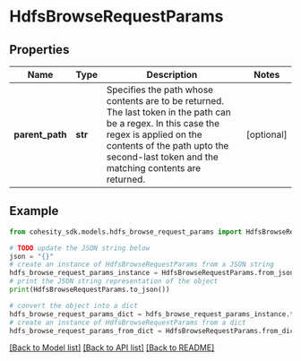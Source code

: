 # HdfsBrowseRequestParams


## Properties

Name | Type | Description | Notes
------------ | ------------- | ------------- | -------------
**parent_path** | **str** | Specifies the path whose contents are to be returned. The last token in the path can be a regex. In this case the regex is applied on the contents of the path upto the second-last token and the matching contents are returned. | [optional] 

## Example

```python
from cohesity_sdk.models.hdfs_browse_request_params import HdfsBrowseRequestParams

# TODO update the JSON string below
json = "{}"
# create an instance of HdfsBrowseRequestParams from a JSON string
hdfs_browse_request_params_instance = HdfsBrowseRequestParams.from_json(json)
# print the JSON string representation of the object
print(HdfsBrowseRequestParams.to_json())

# convert the object into a dict
hdfs_browse_request_params_dict = hdfs_browse_request_params_instance.to_dict()
# create an instance of HdfsBrowseRequestParams from a dict
hdfs_browse_request_params_from_dict = HdfsBrowseRequestParams.from_dict(hdfs_browse_request_params_dict)
```
[[Back to Model list]](../README.md#documentation-for-models) [[Back to API list]](../README.md#documentation-for-api-endpoints) [[Back to README]](../README.md)


